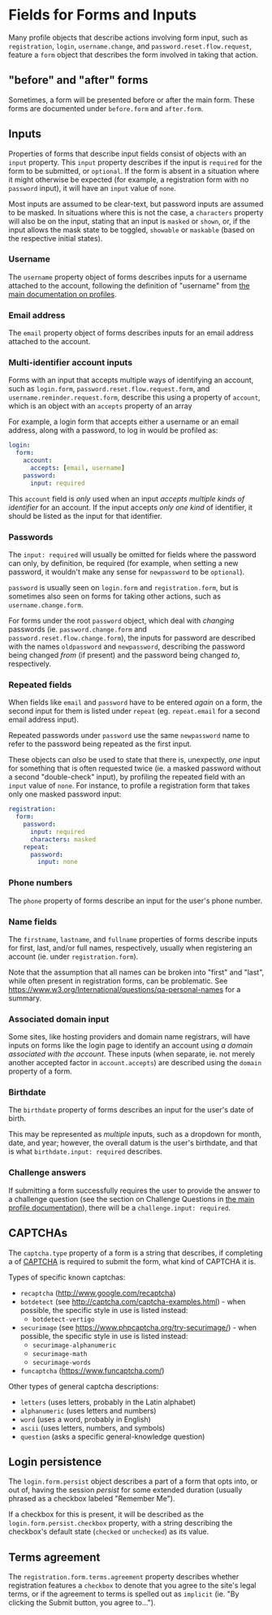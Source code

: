 # Fields for Forms and Inputs

Many profile objects that describe actions involving form input, such as `registration`, `login`, `username.change`, and `password.reset.flow.request`, feature a `form` object that describes the form involved in taking that action.

## "before" and "after" forms

Sometimes, a form will be presented before or after the main form. These forms are documented under `before.form` and `after.form`.

## Inputs

Properties of forms that describe input fields consist of objects with an `input` property. This `input` property describes if the input is `required` for the form to be submitted, or `optional`. If the form is absent in a situation where it might otherwise be expected (for example, a registration form with no `password` input), it will have an `input` value of `none`.

Most inputs are assumed to be clear-text, but password inputs are assumed to be masked. In situations where this is not the case, a `characters` property will also be on the input, stating that an input is `masked` or `shown`, or, if the input allows the mask state to be toggled, `showable` or `maskable` (based on the respective initial states).

### Username

The `username` property object of forms describes inputs for a username attached to the account, following the definition of "username" from [the main documentation on profiles](profiles.md).

### Email address

The `email` property object of forms describes inputs for an email address attached to the account.

### Multi-identifier account inputs

Forms with an input that accepts multiple ways of identifying an account, such as `login.form`, `password.reset.flow.request.form`, and `username.reminder.request.form`, describe this using a property of `account`, which is an object with an `accepts` property of an array

For example, a login form that accepts either a username or an email address, along with a password, to log in would be profiled as:

```yaml
login:
  form:
    account:
      accepts: [email, username]
    password:
      input: required
```

This `account` field is *only* used when an input *accepts multiple kinds of identifier* for an account. If the input accepts *only one kind* of identifier, it should be listed as the input for that identifier.

### Passwords

The `input: required` will usually be omitted for fields where the password can only, by definition, be required (for example, when setting a new password, it wouldn't make any sense for `newpassword` to be `optional`).

`password` is usually seen on `login.form` and `registration.form`, but is sometimes also seen on forms for taking other actions, such as `username.change.form`.

For forms under the root `password` object, which deal with *changing* passwords (ie. `password.change.form` and `password.reset.flow.change.form`), the inputs for password are described with the names `oldpassword` and `newpassword`, describing the password being changed *from* (if present) and the password being changed *to*, respectively.

### Repeated fields

When fields like `email` and `password` have to be entered *again* on a form, the second input for them is listed under `repeat` (eg. `repeat.email` for a second email address input).

Repeated passwords under `password` use the same `newpassword` name to refer to the password being repeated as the first input.

These objects can *also* be used to state that there is, unexpectly, *one* input for something that is often requested twice (ie. a masked password without a second "double-check" input), by profiling the repeated field with an `input` value of `none`. For instance, to profile a registration form that takes only one masked password input:

```yaml
registration:
  form:
    password:
      input: required
      characters: masked
    repeat:
      password:
        input: none
```

### Phone numbers

The `phone` property of forms describe an input for the user's phone number.

### Name fields

The `firstname`, `lastname`, and `fullname` properties of forms describe inputs for first, last, and/or full names, respectively, usually when registering an account (ie. under `registration.form`).

Note that the assumption that all names can be broken into "first" and "last", while often present in registration forms, can be problematic. See https://www.w3.org/International/questions/qa-personal-names for a summary.

### Associated domain input

Some sites, like hosting providers and domain name registrars, will have inputs on forms like the login page to identify an account using *a domain associated with the account*. These inputs (when separate, ie. not merely another accepted factor in `account.accepts`) are described using the `domain` property of a form.

### Birthdate

The `birthdate` property of forms describes an input for the user's date of birth.

This may be represented as *multiple* inputs, such as a dropdown for month, date, and year; however, the overall datum is the user's birthdate, and that is what `birthdate.input: required` describes.

### Challenge answers

If submitting a form successfully requires the user to provide the answer to a challenge question (see the section on Challenge Questions in [the main profile documentation](sessions.md)), there will be a `challenge.input: required`.

## CAPTCHAs

The `captcha.type` property of a form is a string that describes, if completing a of [CAPTCHA](https://en.wikipedia.org/wiki/CAPTCHA) is required to submit the form, what kind of CAPTCHA it is.

Types of specific known captchas:

- `recaptcha` (http://www.google.com/recaptcha)
- `botdetect` (see http://captcha.com/captcha-examples.html) - when possible, the specific style in use is listed instead:
  - `botdetect-vertigo`
- `securimage` (see https://www.phpcaptcha.org/try-securimage/) - when possible, the specific style in use is listed instead:
  - `securimage-alphanumeric`
  - `securimage-math`
  - `securimage-words`
- `funcaptcha` (https://www.funcaptcha.com/)

Other types of general captcha descriptions:

- `letters` (uses letters, probably in the Latin alphabet)
- `alphanumeric` (uses letters and numbers)
- `word` (uses a word, probably in English)
- `ascii` (uses letters, numbers, and symbols)
- `question` (asks a specific general-knowledge question)

## Login persistence

The `login.form.persist` object describes a part of a form that opts into, or out of, having the session *persist* for some extended duration (usually phrased as a checkbox labeled "Remember Me").

If a checkbox for this is present, it will be described as the `login.form.persist.checkbox` property, with a string describing the checkbox's default state (`checked` or `unchecked`) as its value.

## Terms agreement

The `registration.form.terms.agreement` property describes whether registration features a `checkbox` to denote that you agree to the site's legal terms, or if the agreement to terms is spelled out as `implicit` (ie. "By clicking the Submit button, you agree to...").
